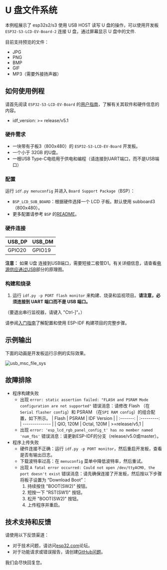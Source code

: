 # U 盘文件系统

本例程展示了 esp32s2/s3 使用 USB HOST 读写 U 盘的操作，可以使用开发板 `ESP32-S3-LCD-EV-Board-2` 连接 U 盘，通过屏幕显示 U 盘中的文件.

目前支持预览的文件：
* JPG
* PNG
* BMP
* GIF
* MP3（需要外接扬声器）

## 如何使用例程

请首先阅读 `ESP32-S3-LCD-EV-Board` 的[用户指南](https://docs.espressif.com/projects/espressif-esp-dev-kits/en/latest/esp32s3/esp32-s3-lcd-ev-board/user_guide.html#esp32-s3-lcd-ev-board)，了解有关其软件和硬件信息的内容。

* idf_version: >= release/v5.1

### 硬件需求

* 一块带有子板3（800x480）的 `ESP32-S3-LCD-EV-Board` 开发板。
* 一个小于 32GB 的U盘。
* 一根USB Type-C电缆用于供电和编程（请连接到UART端口，而不是USB端口）

### 配置

运行 `idf.py menuconfig` 并进入 `Board Support Package`（BSP）：
* `BSP_LCD_SUB_BOARD`：根据硬件选择一个 LCD 子板。默认使用 subboard3（800x480）。
* 更多配置请参考 `BSP` 的[README](https://github.com/espressif/esp-bsp/tree/master/esp32_s3_lcd_ev_board#bsp-esp32-s3-lcd-ev-board)。

### 硬件连接

| USB_DP | USB_DM |
| ------ | ------ |
| GPIO20 | GPIO19 |

**注意：** 如果 U盘 连接到USB端口，需要短接二极管D1。有关详细信息，请查看[电源供应通过USB](https://docs.espressif.com/projects/espressif-esp-dev-kits/en/latest/esp32s3/esp32-s3-lcd-ev-board/user_guide.html#power-supply-over-usb)部分的原理图。

### 构建和烧录

1. 运行 `idf.py -p PORT flash monitor` 来构建、烧录和监视项目。**请注意，必须连接到 UART 端口而不是 USB 端口。**

（要退出串行监视器，请键入 "Ctrl-]"。）

请参阅[入门指南](https://docs.espressif.com/projects/esp-idf/en/latest/get-started/index.html)了解配置和使用 ESP-IDF 构建项目的完整步骤。

## 示例输出

下面的动画是开发板运行示例的实际效果。

![usb_msc_file_sys](https://dl.espressif.com/AE/esp-dev-kits/s3-lcd-ev-board_examples_usb_msc_file_sys_5.gif)

## 故障排除

* 程序构建失败
    * 出现 `error: static assertion failed: "FLASH and PSRAM Mode configuration are not supported"` 错误消息：请修改 Flash （在`Serial flasher config`）和 PSRAM （在`SPI RAM config`）的组合配置，如下所示。
        |   Flash   |    PSRAM    |  IDF Version   |
        | :-------: | :---------: | -------------- |
        | QIO, 120M | Octal, 120M | >=release/v5,1 |
    * 出现 `error: 'esp_lcd_rgb_panel_config_t' has no member named 'num_fbs'` 错误消息：请更新ESP-IDF的分支（release/v5.0或master）。
* 程序上传失败
    * 硬件连接不正确：运行 `idf.py -p PORT monitor`，然后重启开发板，查看是否有输出日志。
    * 下载波特率过高：在 `menuconfig` 菜单中降低波特率，然后重试。
    * 出现 `A fatal error occurred: Could not open /dev/ttyACM0, the port doesn't exist` 错误消息：请先确保连接了开发板，然后按以下步骤将板子设置为 “Download Boot”：
        1. 持续按住 "BOOT(SW2)" 按钮。
        2. 短按一下 "RST(SW1)" 按钮。
        3. 松开 "BOOT(SW2)" 按钮。
        4. 上传程序并重启。

## 技术支持和反馈

请使用以下反馈渠道：

* 对于技术问题，请访问[esp32.com](https://esp32.com/)论坛。
* 对于功能请求或错误报告，请创建[GitHub问题](https://github.com/espressif/esp-dev-kits/issues)。

我们会尽快回复您。